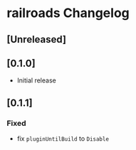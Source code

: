 <!-- Keep a Changelog guide -> https://keepachangelog.com -->

# railroads Changelog
## [Unreleased]

## [0.1.0]

- Initial release

## [0.1.1]
### Fixed

- fix `pluginUntilBuild` to `Disable`